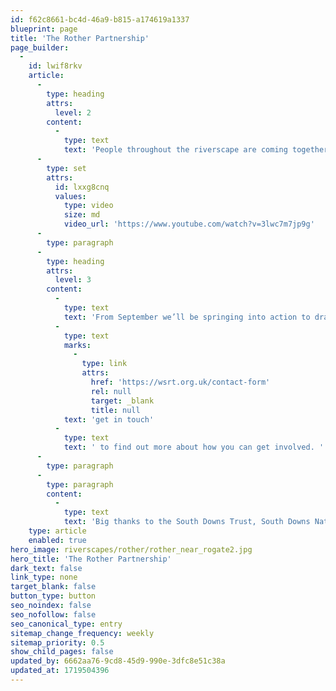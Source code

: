 ```yaml
---
id: f62c8661-bc4d-46a9-b815-a174619a1337
blueprint: page
title: 'The Rother Partnership'
page_builder:
  -
    id: lwif8rkv
    article:
      -
        type: heading
        attrs:
          level: 2
        content:
          -
            type: text
            text: 'People throughout the riverscape are coming together to help the Western Rother. '
      -
        type: set
        attrs:
          id: lxxg8cnq
          values:
            type: video
            size: md
            video_url: 'https://www.youtube.com/watch?v=3lwc7m7jp9g'
      -
        type: paragraph
      -
        type: heading
        attrs:
          level: 3
        content:
          -
            type: text
            text: 'From September we’ll be springing into action to draw together a collective plan for action to allow this river to flourish again. This plan won’t just sit on a virtual shelf, we need to urgently take action for this riverscape! Please '
          -
            type: text
            marks:
              -
                type: link
                attrs:
                  href: 'https://wsrt.org.uk/contact-form'
                  rel: null
                  target: _blank
                  title: null
            text: 'get in touch'
          -
            type: text
            text: ' to find out more about how you can get involved. '
      -
        type: paragraph
      -
        type: paragraph
        content:
          -
            type: text
            text: 'Big thanks to the South Downs Trust, South Downs National Park Authority, Chichester District Council and Southern Water for supporting this project to make it happen. '
    type: article
    enabled: true
hero_image: riverscapes/rother/rother_near_rogate2.jpg
hero_title: 'The Rother Partnership'
dark_text: false
link_type: none
target_blank: false
button_type: button
seo_noindex: false
seo_nofollow: false
seo_canonical_type: entry
sitemap_change_frequency: weekly
sitemap_priority: 0.5
show_child_pages: false
updated_by: 6662aa76-9cd8-45d9-990e-3dfc8e51c38a
updated_at: 1719504396
---
```

